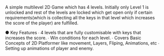 A simple multilevel 2D Game which has 4 levels.
Initially only Level 1 is unlocked and rest of the levels are locked which get open only if certain requirements(which is collecting all the keys in that level which increases the score of the player) are fulfilled.

● Key Features
∙ 4 levels that are fully customisable with keys that increases the score.
∙ Win conditions for each level.
∙ Covers Basic Concepts of 2D Platformer like movement, Layers, Fliping, Animations, etc
∙ Setting up animations of player and enemy.
